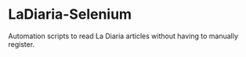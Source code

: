 # LaDiaria-Selenium
Automation scripts to read La Diaria articles without having to manually register.
